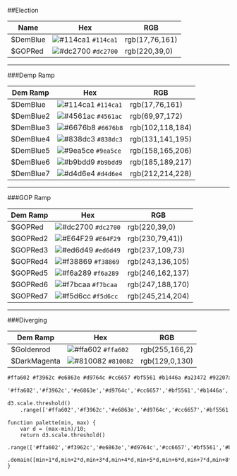 ##Election

| Name          | Hex           | RGB           |
| ------------- | ------------- | ------------- |
| $DemBlue    | ![#114ca1](https://placehold.it/15/114ca1/000000?text=+) `#114ca1`| rgb(17,76,161) |
| $GOPRed     | ![#dc2700](https://placehold.it/15/dc2700/000000?text=+) `#dc2700` | rgb(220,39,0) |


---

###Demp Ramp

| Dem Ramp      | Hex           | RGB           |
| ------------- | ------------- | ------------- |
| $DemBlue      | ![#114ca1](https://placehold.it/15/114ca1/000000?text=+) `#114ca1` | rgb(17,76,161) |
| $DemBlue2     | ![#4561ac](https://placehold.it/15/4561ac/000000?text=+) `#4561ac` | rgb(69,97,172) |
| $DemBlue3     | ![#6676b8](https://placehold.it/15/6676b8/000000?text=+) `#6676b8` | rgb(102,118,184) |
| $DemBlue4     | ![#838dc3](https://placehold.it/15/838dc3/000000?text=+) `#838dc3` | rgb(131,141,195) |
| $DemBlue5     | ![#9ea5ce](https://placehold.it/15/9ea5ce/000000?text=+) `#9ea5ce` | rgb(158,165,206) |
| $DemBlue6     | ![#b9bdd9](https://placehold.it/15/b9bdd9/000000?text=+) `#b9bdd9` | rgb(185,189,217) |
| $DemBlue7     | ![#d4d6e4](https://placehold.it/15/d4d6e4/000000?text=+) `#d4d6e4` | rgb(212,214,228) |

---

###GOP Ramp


| Dem Ramp      | Hex           | RGB           |
| ------------- | ------------- | ------------- |
| $GOPRed       | ![#dc2700](https://placehold.it/15/dc2700/000000?text=+) `#dc2700` | rgb(220,39,0)    |
| $GOPRed2      | ![#E64F29](https://placehold.it/15/E64F29/000000?text=+) `#E64F29` | rgb(230,79,41))  |
| $GOPRed3      | ![#ed6d49](https://placehold.it/15/ed6d49/000000?text=+) `#ed6d49` | rgb(237,109,73)  |
| $GOPRed4      | ![#f38869](https://placehold.it/15/f38869/000000?text=+) `#f38869` | rgb(243,136,105) |
| $GOPRed5      | ![#f6a289](https://placehold.it/15/f6a289/000000?text=+) `#f6a289` | rgb(246,162,137) |
| $GOPRed6      | ![#f7bcaa](https://placehold.it/15/f7bcaa/000000?text=+) `#f7bcaa` | rgb(247,188,170) |
| $GOPRed7      | ![#f5d6cc](https://placehold.it/15/f5d6cc/000000?text=+) `#f5d6cc` | rgb(245,214,204) |


---

###Diverging

| Dem Ramp | Hex | RGB |
| ------------- | ------------- | ------------- |
| $Goldenrod | ![#ffa602](https://placehold.it/15/ffa602/000000?text=+) `#ffa602` | rgb(255,166,2) |
| $DarkMagenta | ![#810082](https://placehold.it/15/810082/000000?text=+) `#810082` | rgb(129,0,130) |



```html
#ffa602 #f3962c #e6863e #d9764c #cc6657 #bf5561 #b1446a #a23472 #92207a #810082

```

```html
'#ffa602','#f3962c','#e6863e','#d9764c','#cc6657','#bf5561','#b1446a','#a23472','#92207a','#810082'
```

```html
d3.scale.threshold()
    .range(['#ffa602','#f3962c','#e6863e','#d9764c','#cc6657','#bf5561','#b1446a','#a23472','#92207a','#810082']);
```

```
function palette(min, max) {
    var d = (max-min)/10;
    return d3.scale.threshold()
        .range(['#ffa602','#f3962c','#e6863e','#d9764c','#cc6657','#bf5561','#b1446a','#a23472','#92207a','#810082'])
        .domain([min+1*d,min+2*d,min+3*d,min+4*d,min+5*d,min+6*d,min+7*d,min+8*d,min+9*d,min+10*d]);
}
```












